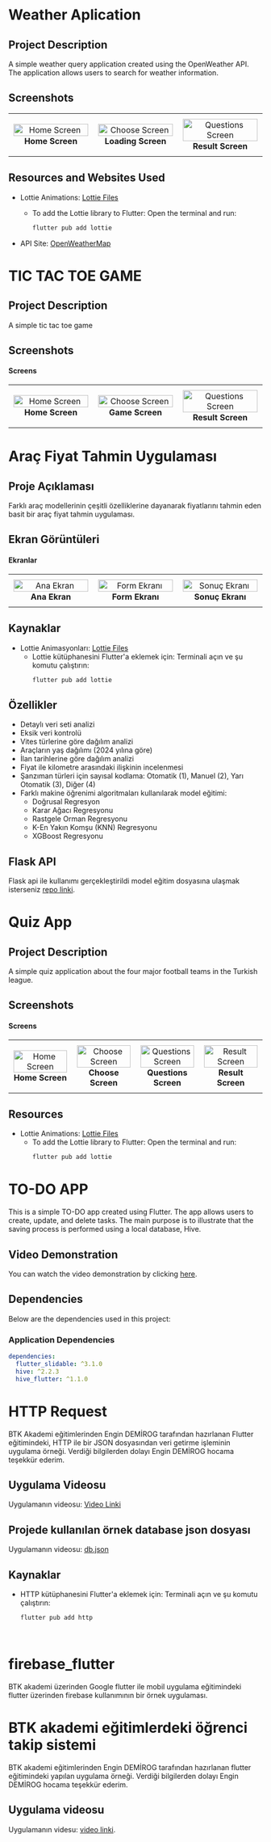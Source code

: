 # Weather Aplication

## Project Description
A simple weather query application created using the OpenWeather API. The application allows users to search for weather information.

## Screenshots

<table align="center">
  <tr>
    <td align="center" style="width: 25%; padding: 10px;">
      <img src="/weather_app/screenshots/weatherhomepage.png" alt="Home Screen" style="width: 100%; height: auto; max-width: 300px;">
      <br><strong>Home Screen</strong>
    </td>
    <td align="center" style="width: 25%; padding: 10px;">
      <img src="/weather_app/screenshots/weatherappresultwait.png" alt="Choose Screen" style="width: 100%; height: auto; max-width: 300px;">
      <br><strong>Loading Screen</strong>
    </td>
    <td align="center" style="width: 25%; padding: 10px;">
      <img src="/weather_app/screenshots/weatherappresult.png" alt="Questions Screen" style="width: 100%; height: auto; max-width: 200;">
      <br><strong>Result Screen</strong>
    </td>

  </tr>
</table>

## Resources and Websites Used

- Lottie Animations: [Lottie Files](https://lottiefiles.com/)
  - To add the Lottie library to Flutter:
    Open the terminal and run:
    ```bash
    flutter pub add lottie
    ```

- API Site: [OpenWeatherMap](https://openweathermap.org/)

# TIC TAC TOE GAME

## Project Description
A simple tic tac toe game

## Screenshots
#### Screens
<table align="center">
  <tr>
    <td align="center" style="width: 25%; padding: 10px;">
      <img src="/tic-tac-toe_app/appimages/tictahomepage.png" alt="Home Screen" style="width: 100%; height: auto; max-width: 300px;">
      <br><strong>Home Screen</strong>
    </td>
    <td align="center" style="width: 25%; padding: 10px;">
      <img src="/tic-tac-toe_app/appimages/tictacgame.png" alt="Choose Screen" style="width: 100%; height: auto; max-width: 300px;">
      <br><strong>Game Screen</strong>
    </td>
    <td align="center" style="width: 25%; padding: 10px;">
      <img src="/tic-tac-toe_app/appimages/tictacwonscreen.png" alt="Questions Screen" style="width: 100%; height: auto; max-width: 200;">
      <br><strong>Result Screen</strong>
    </td>

  </tr>
</table>


# Araç Fiyat Tahmin Uygulaması

## Proje Açıklaması
Farklı araç modellerinin çeşitli özelliklerine dayanarak fiyatlarını tahmin eden basit bir araç fiyat tahmin uygulaması.

## Ekran Görüntüleri
#### Ekranlar
<table align="center">
  <tr>
    <td align="center" style="width: 25%; padding: 10px;">
      <img src="/car-price-predict/app_car_price_predict/assets/homepage.png" alt="Ana Ekran" style="width: 100%; height: auto; max-width: 300px;">
      <br><strong>Ana Ekran</strong>
    </td>
    <td align="center" style="width: 25%; padding: 10px;">
      <img src="/car-price-predict/app_car_price_predict/assets/form.png" alt="Form Ekranı" style="width: 100%; height: auto; max-width: 300px;">
      <br><strong>Form Ekranı</strong>
    </td>
    <td align="center" style="width: 25%; padding: 10px;">
      <img src="/car-price-predict/app_car_price_predict/assets/result.png" alt="Sonuç Ekranı" style="width: 100%; height: auto; max-width: 300px;">
      <br><strong>Sonuç Ekranı</strong>
    </td>
  </tr>
</table>

## Kaynaklar

- Lottie Animasyonları: [Lottie Files](https://lottiefiles.com/)
  - Lottie kütüphanesini Flutter'a eklemek için:
    Terminali açın ve şu komutu çalıştırın:
    ```bash
    flutter pub add lottie
    ```

## Özellikler

- Detaylı veri seti analizi
- Eksik veri kontrolü
- Vites türlerine göre dağılım analizi
- Araçların yaş dağılımı (2024 yılına göre)
- İlan tarihlerine göre dağılım analizi
- Fiyat ile kilometre arasındaki ilişkinin incelenmesi
- Şanzıman türleri için sayısal kodlama: Otomatik (1), Manuel (2), Yarı Otomatik (3), Diğer (4)
- Farklı makine öğrenimi algoritmaları kullanılarak model eğitimi:
  - Doğrusal Regresyon
  - Karar Ağacı Regresyonu
  - Rastgele Orman Regresyonu
  - K-En Yakın Komşu (KNN) Regresyonu
  - XGBoost Regresyonu

## Flask API

Flask api ile kullanımı gerçekleştirildi model eğitim dosyasına ulaşmak isterseniz [repo linki](https://github.com/lvntaslann/car_price_predict_model).


# Quiz App

## Project Description
A simple quiz application about the four major football teams in the Turkish league.

## Screenshots
#### Screens
<table align="center">
  <tr>
    <td align="center" style="width: 25%; padding: 10px;">
      <img src="/quiz-app/quizappimages/start.png" alt="Home Screen" style="width: 100%; height: auto; max-width: 300px;">
      <br><strong>Home Screen</strong>
    </td>
    <td align="center" style="width: 25%; padding: 10px;">
      <img src="/quiz-app/quizappimages/choose.png" alt="Choose Screen" style="width: 100%; height: auto; max-width: 300px;">
      <br><strong>Choose Screen</strong>
    </td>
    <td align="center" style="width: 25%; padding: 10px;">
      <img src="/quiz-app/quizappimages/questions.png" alt="Questions Screen" style="width: 100%; height: auto; max-width: 200;">
      <br><strong>Questions Screen</strong>
    </td>
    <td align="center" style="width: 25%; padding: 10px;">
      <img src="/quiz-app/quizappimages/result.png" alt="Result Screen" style="width: 100%; height: auto; max-width: 300px;">
      <br><strong>Result Screen</strong>
    </td>
  </tr>
</table>

## Resources 

- Lottie Animations: [Lottie Files](https://lottiefiles.com/)
  - To add the Lottie library to Flutter:
    Open the terminal and run:
    ```bash
    flutter pub add lottie
    ```


# TO-DO APP

This is a simple TO-DO app created using Flutter. The app allows users to create, update, and delete tasks. The main purpose is to illustrate that the saving process is performed using a local database, Hive.
## Video Demonstration

You can watch the video demonstration by clicking [here](https://drive.google.com/file/d/1R7TNBqMUUFIUEdWc8719flOb4IZ9-H8j/view?usp=sharing).

## Dependencies

Below are the dependencies used in this project:

### Application Dependencies

```yaml
dependencies:
  flutter_slidable: ^3.1.0
  hive: ^2.2.3
  hive_flutter: ^1.1.0
```

# HTTP Request

BTK Akademi eğitimlerinden Engin DEMİROG tarafından hazırlanan Flutter eğitimindeki, HTTP ile bir JSON dosyasından veri getirme işleminin uygulama örneği. Verdiği bilgilerden dolayı Engin DEMİROG hocama teşekkür ederim.

## Uygulama Videosu

Uygulamanın videosu: [Video Linki](https://drive.google.com/file/d/1IeuScbVkli9-Qw-lUvDPfLj9oGOunpXR/view?usp=sharing)

## Projede kullanılan örnek database json dosyası
Uygulamanın videosu: [db.json](https://drive.google.com/file/d/1UnrFf9Vh_yrH0rTgNYlcDz4JMf-3g6xd/view?usp=sharing)

## Kaynaklar

- HTTP kütüphanesini Flutter'a eklemek için:
  Terminali açın ve şu komutu çalıştırın:
  ```bash
  flutter pub add http




# firebase_flutter

BTK akademi üzerinden Google flutter ile mobil uygulama eğitimindeki flutter üzerinden firebase kullanımının bir örnek uygulaması.



# BTK akademi eğitimlerdeki öğrenci takip sistemi
BTK akademi eğitimlerinden Engin DEMİROG tarafından hazırlanan flutter eğitimindeki yapılan uygulama örneği. Verdiği bilgilerden dolayı Engin DEMİROG hocama teşekkür ederim.
## Uygulama videosu

Uygulamanın videsu: [video linki](https://drive.google.com/file/d/1inzEEUqyU_0jvfX1FD9TyWPffvYml-DE/view?usp=sharing).